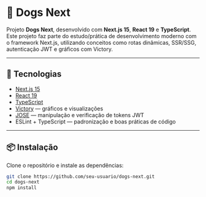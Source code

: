 # 🐶 Dogs Next

Projeto **Dogs Next**, desenvolvido com **Next.js 15**, **React 19** e **TypeScript**.  
Este projeto faz parte do estudo/prática de desenvolvimento moderno com o framework Next.js, utilizando conceitos como rotas dinâmicas, SSR/SSG, autenticação JWT e gráficos com Victory.

---

## 🚀 Tecnologias

- [Next.js 15](https://nextjs.org/)
- [React 19](https://react.dev/)
- [TypeScript](https://www.typescriptlang.org/)
- [Victory](https://formidable.com/open-source/victory/) — gráficos e visualizações
- [JOSE](https://github.com/panva/jose) — manipulação e verificação de tokens JWT
- ESLint + TypeScript — padronização e boas práticas de código

---

## 📦 Instalação

Clone o repositório e instale as dependências:

```bash
git clone https://github.com/seu-usuario/dogs-next.git
cd dogs-next
npm install
